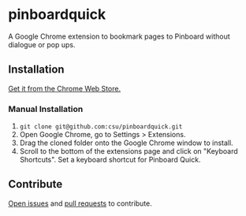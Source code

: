 pinboardquick
=============

A Google Chrome extension to bookmark pages to Pinboard without dialogue or pop ups.

## Installation
[Get it from the Chrome Web Store.](https://chrome.google.com/webstore/detail/pinboard-quick/eomfpdlldanhekllnbbgodbjlkidoife?hl=en)

### Manual Installation

1. `git clone git@github.com:csu/pinboardquick.git`
2. Open Google Chrome, go to Settings > Extensions.
3. Drag the cloned folder onto the Google Chrome window to install.
4. Scroll to the bottom of the extensions page and click on "Keyboard Shortcuts". Set a keyboard shortcut for Pinboard Quick.

## Contribute
[Open issues](https://github.com/csu/pinboardquick/issues) and [pull requests](https://github.com/csu/pinboardquick/pulls) to contribute.
